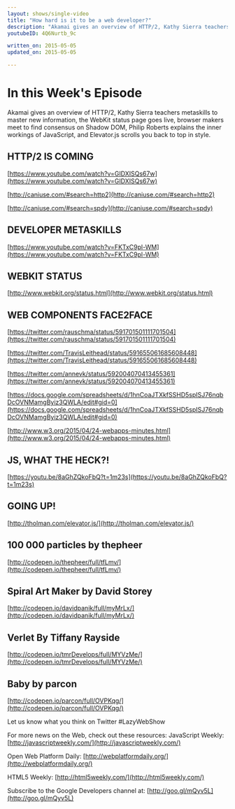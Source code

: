```yaml
---
layout: shows/single-video
title: "How hard is it to be a web developer?"
description: "Akamai gives an overview of HTTP/2, Kathy Sierra teachers metaskills to master new information, the WebKit status page goes live, browser makers meet to find consensus on Shadow DOM, Philip Roberts explains the inner workings of JavaScript, and Elevator.js scrolls you back to top in style."
youtubeID: 4Q6Nurtb_9c

written_on: 2015-05-05
updated_on: 2015-05-05

---
```


# In this Week's Episode

Akamai gives an overview of HTTP/2, Kathy Sierra teachers metaskills to master new information, the WebKit status page goes live, browser makers meet to find consensus on Shadow DOM, Philip Roberts explains the inner workings of JavaScript, and Elevator.js scrolls you back to top in style.

## HTTP/2 IS COMING
[https://www.youtube.com/watch?v=GIDXISQs67w](https://www.youtube.com/watch?v=GIDXISQs67w)

[http://caniuse.com/#search=http2](http://caniuse.com/#search=http2)

[http://caniuse.com/#search=spdy](http://caniuse.com/#search=spdy)

## DEVELOPER METASKILLS
[https://www.youtube.com/watch?v=FKTxC9pl-WM](https://www.youtube.com/watch?v=FKTxC9pl-WM)

## WEBKIT STATUS
[http://www.webkit.org/status.html](http://www.webkit.org/status.html)

## WEB COMPONENTS FACE2FACE
[https://twitter.com/rauschma/status/591701501111701504](https://twitter.com/rauschma/status/591701501111701504)

[https://twitter.com/TravisLeithead/status/591655061685608448](https://twitter.com/TravisLeithead/status/591655061685608448)

[https://twitter.com/annevk/status/592004070413455361](https://twitter.com/annevk/status/592004070413455361)

[https://docs.google.com/spreadsheets/d/1hnCoaJTXkfSSHD5spISJ76nqbDcOVNMamgByiz3QWLA/edit#gid=0](https://docs.google.com/spreadsheets/d/1hnCoaJTXkfSSHD5spISJ76nqbDcOVNMamgByiz3QWLA/edit#gid=0)

[http://www.w3.org/2015/04/24-webapps-minutes.html](http://www.w3.org/2015/04/24-webapps-minutes.html)

## JS, WHAT THE HECK?!
[https://youtu.be/8aGhZQkoFbQ?t=1m23s](https://youtu.be/8aGhZQkoFbQ?t=1m23s)

## GOING UP!
[http://tholman.com/elevator.js/](http://tholman.com/elevator.js/)

## 100 000 particles by thepheer
[http://codepen.io/thepheer/full/tfLmv/](http://codepen.io/thepheer/full/tfLmv/)

## Spiral Art Maker by David Storey
[http://codepen.io/davidpanik/full/myMrLx/](http://codepen.io/davidpanik/full/myMrLx/)

## Verlet By Tiffany Rayside
[http://codepen.io/tmrDevelops/full/MYVzMe/](http://codepen.io/tmrDevelops/full/MYVzMe/)

## Baby by parcon
[http://codepen.io/parcon/full/OVPKqg/](http://codepen.io/parcon/full/OVPKqg/)

Let us know what you think on Twitter #LazyWebShow

For more news on the Web, check out these resources:
JavaScript Weekly: [http://javascriptweekly.com/](http://javascriptweekly.com/)

Open Web Platform Daily: [http://webplatformdaily.org/](http://webplatformdaily.org/)

HTML5 Weekly: [http://html5weekly.com/](http://html5weekly.com/)

Subscribe to the Google Developers channel at: [http://goo.gl/mQyv5L](http://goo.gl/mQyv5L)

